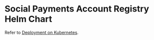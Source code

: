 # Social Payments Account Registry Helm Chart

Refer to [Deployment on Kubernetes](https://docs.openg2p.org/guides/deployment-guide/deployment-on-kubernetes).
